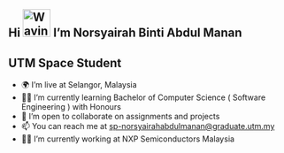 Hi <img src="https://raw.githubusercontent.com/Tarikul-Islam-Anik/Animated-Fluent-Emojis/master/Emojis/Hand%20gestures/Waving%20Hand%20Medium-Light%20Skin%20Tone.png" alt="Waving Hand Medium-Light Skin Tone" width="50" height="50" />  I’m Norsyairah Binti Abdul Manan
------------------------------------------------------------------------------------------------------------------------------
UTM Space Student
------------------------------------------------------------------------------------------------------------------------------
- 🌍 I’m live at Selangor, Malaysia
- 👩‍🎓 I’m currently learning Bachelor of Computer Science ( Software Engineering ) with Honours
- 🤝 I’m open to collaborate on assignments and projects
- 📫 You can reach me at sp-norsyairahabdulmanan@graduate.utm.my
- 👩‍🏭 I’m currently working at NXP Semiconductors Malaysia


<!---
kkyng14/kkyng14 is a ✨ special ✨ repository because its `README.md` (this file) appears on your GitHub profile.
You can click the Preview link to take a look at your changes.
--->
